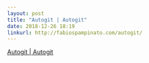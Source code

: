 ```yaml
---
layout: post
title: "Autogit | Autogit"
date: 2018-12-26 18:19
linkurl: http://fabiospampinato.com/autogit/
---
```


[Autogit | Autogit](http://fabiospampinato.com/autogit/)

> 